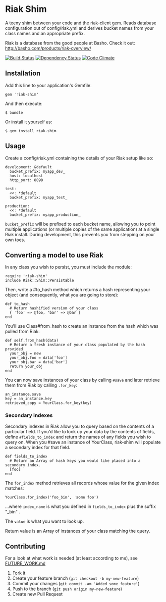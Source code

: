 # Riak Shim

A teeny shim between your code and the riak-client gem.  Reads database
configuration out of config/riak.yml and derives bucket names from your
class names and an appropriate prefix.

Riak is a database from the good people at Basho.  Check it out:
http://basho.com/products/riak-overview/

[![Build Status](https://secure.travis-ci.org/mkb/riak-shim.png?branch=master)](http://travis-ci.org/mkb/riak-shim)
[![Dependency Status](https://gemnasium.com/mkb/riak-shim.png)](https://gemnasium.com/mkb/riak-shim)
[![Code Climate](https://codeclimate.com/github/mkb/riak-shim.png)](https://codeclimate.com/github/mkb/riak-shim)

## Installation

Add this line to your application's Gemfile:

    gem 'riak-shim'

And then execute:

    $ bundle

Or install it yourself as:

    $ gem install riak-shim

## Usage

Create a config/riak.yml containing the details of your Riak setup like so:

    development: &default
      bucket_prefix: myapp_dev_
      host: localhost
      http_port: 8098

    test:
      <<: *default
      bucket_prefix: myapp_test_

    production:
      <<: *default
      bucket_prefix: myapp_production_

`bucket_prefix` will be prefixed to each bucket name, allowing you to point
multiple applications (or multiple copies of the same application) at a single
Riak install. During development, this prevents you from stepping on your own
toes.

## Converting a model to use Riak

In any class you wish to persist, you must include the module:

    require 'riak-shim'
    include Riak::Shim::Persistable

Then, write a #to_hash method which returns a hash representing your object
(and consequently, what you are going to store):

    def to_hash
      # Return hashified version of your class
      { 'foo' => @foo, 'bar' => @bar }
    end

You'll use Class#from_hash to create an instance from the hash which was
pulled from Riak:

    def self.from_hash(data)
      # Return a fresh instance of your class populated by the hash provided
      your_obj = new
      your_obj.foo = data['foo']
      your_obj.bar = data['bar']
      return your_obj
    end

You can now save instances of your class by calling `#save` and later retrieve
them from Riak by calling `.for_key`:

    an_instance.save
    key = an_instance.key
    retrieved_copy = YourClass.for_key(key)

### Secondary indexes

Secondary indexes in Riak allow you to query based on the contents of a
particular field.  If you'd like to look up your data by the contents of
fields, define `#fields_to_index` and return the names of any fields you wish
to query on.  When you #save an instance of YourClass, riak-shim will populate
a secondary index for that field.

    def fields_to_index
      # Return an Array of hash keys you would like placed into a secondary index.
      [foo]
    end

The `for_index` method retrieves all records whose value for the given index
matches:

    YourClass.for_index('foo_bin', 'some foo')

...where `index_name` is what you defined in `fields_to_index` plus the suffix
"_bin" .

The `value` is what you want to look up.

Return value is an Array of instances of your class matching the query.


## Contributing

For a look at what work is needed (at least according to me), see
[FUTURE_WORK.md](https://github.com/mkb/riak-shim/blob/master/FUTURE_WORK.md)

1. Fork it
2. Create your feature branch (`git checkout -b my-new-feature`)
3. Commit your changes (`git commit -am 'Added some feature'`)
4. Push to the branch (`git push origin my-new-feature`)
5. Create new Pull Request


